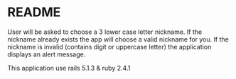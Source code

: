 # README

User will be asked to choose a 3 lower case letter nickname. If the nickname already exists the app will choose a valid nickname for you. If the nickname is invalid (contains digit or uppercase letter) the application displays an alert message.

This application use rails 5.1.3 & ruby 2.4.1
